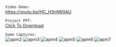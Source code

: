 
`Video Demo:`<br/> 
https://youtu.be/HC_H3nN90AU

`Project PPT:`<br/>
[Click To Download](https://raw.githubusercontent.com/JianyangZhang/APM-front-end-demo/master/IT%E8%BF%90%E7%BB%B4%E7%B3%BB%E7%BB%9F%EF%BC%88APM%EF%BC%89%E6%96%B9%E6%A1%88%20V1.1%20.pptx)

`Some Captures:`<br/>
![apm2](https://user-images.githubusercontent.com/22739177/30240206-dddac808-9520-11e7-8df3-9115999bdd38.png)
![apm3](https://user-images.githubusercontent.com/22739177/30240208-ddec0096-9520-11e7-96d3-e145fc89dfc1.png)
![apm4](https://user-images.githubusercontent.com/22739177/30240207-ddebc4fa-9520-11e7-8ef6-17bb59b652b1.png)
![apm5](https://user-images.githubusercontent.com/22739177/30240211-ddedeb2c-9520-11e7-8af5-619f41cbc1f6.png)
![apm6](https://user-images.githubusercontent.com/22739177/30240209-dded1bfc-9520-11e7-9597-c4ecabed0f88.png)
![apm7](https://user-images.githubusercontent.com/22739177/30240210-dded4cc6-9520-11e7-9f12-ead5c02e89e9.png)
